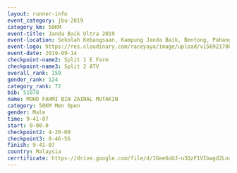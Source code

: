 ```yaml
---
layout: runner-info 
event_category: jbu-2019 
category_km: 50KM 
event-title: Janda Baik Ultra 2019  
event-location: Sekolah Kebangsaan, Kampung Janda Baik, Bentong, Pahang, Malaysia 
event-logo: https://res.cloudinary.com/raceyaya/image/upload/v1569217009/logo/janda-baik_vch1pc.jpg 
event-date: 2019-09-14 
checkpoint-name2: Split 1 E Farm 
checkpoint-name3: Split 2 ATV 
overall_rank: 159
gender_rank: 124
category_rank: 72
bib: 51078
name: MOHD FAHMI BIN ZAINAL MUTAKIN
category: 50KM Men Open
gender: Male
time: 9-41-07
start: 0-00.0
checkpoint2: 4-20-00
checkpoint3: 8-46-56
finish: 9-41-07
country: Malaysia
cerrtificate: https-//drive.google.com/file/d/1Gee6oUJ-u3QzF1VIbwgd2LnqYG6eOT5A/view?usp=sharing
---
```

